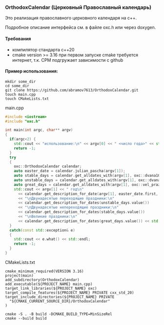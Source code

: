 ### OrthodoxCalendar (Церковный Православный календарь)

Это реализация православного церковного календаря на c++.

Подробноe описание интерфейса см. в файле oxc.h или через doxygen.

#### Требования

* компилятор стандарта c++20
* cmake version >= 3.16
при первом запуске cmake требуется интернет, т.к. CPM подгружает зависимости с github

#### Пример использования:
```
mkdir some_dir
cd some_dir
git clone https://github.com/abramov7613/OrthodoxCalendar.git
touch main.cpp
touch CMakeLists.txt
```

main.cpp
```c++
#include <iostream>
#include "oxc.h"

int main(int argc, char** argv)
{
  if(argc<2) {
    std::cout << "использование:\n" << argv[0] << " <число года>" << std::endl;
    return -1;
  }
  try
  {
    oxc::OrthodoxCalendar calendar;
    auto easter_date = calendar.julian_pascha(argv[1]);
    auto stable_days = calendar.get_alldates_with(argv[1], oxc::dvana10_nep_prazd);
    auto unstable_days = calendar.get_alldates_with(argv[1], oxc::dvana10_per_prazd);
    auto great_days = calendar.get_alldates_with(argv[1], oxc::vel_prazd);
    std::cout << argv[1] << " год\n"
      << calendar.get_description_for_date(argv[1], easter_date.first, easter_date.second)
      << "\nДвунадесятые переходящие праздники:\n"
      << calendar.get_description_for_dates(unstable_days.value())
      << "\nДвунадесятые непереходящие праздники:\n"
      << calendar.get_description_for_dates(stable_days.value())
      << "\nВеликие праздники:\n"
      << calendar.get_description_for_dates(great_days.value()) << std::endl;
  }
  catch(const std::exception& e)
  {
    std::cout << e.what() << std::endl;
    return -1;
  }
}
```

CMakeLists.txt
```
cmake_minimum_required(VERSION 3.16)
project(main)
add_subdirectory(OrthodoxCalendar)
add_executable(${PROJECT_NAME} main.cpp)
target_link_libraries(${PROJECT_NAME} oxc)
target_compile_features(${PROJECT_NAME} PRIVATE cxx_std_20)
target_include_directories(${PROJECT_NAME} PRIVATE
  "${CMAKE_CURRENT_SOURCE_DIR}/OrthodoxCalendar"
)
```

```
cmake -S . -B build -DCMAKE_BUILD_TYPE=MinSizeRel
cmake --build build
```

